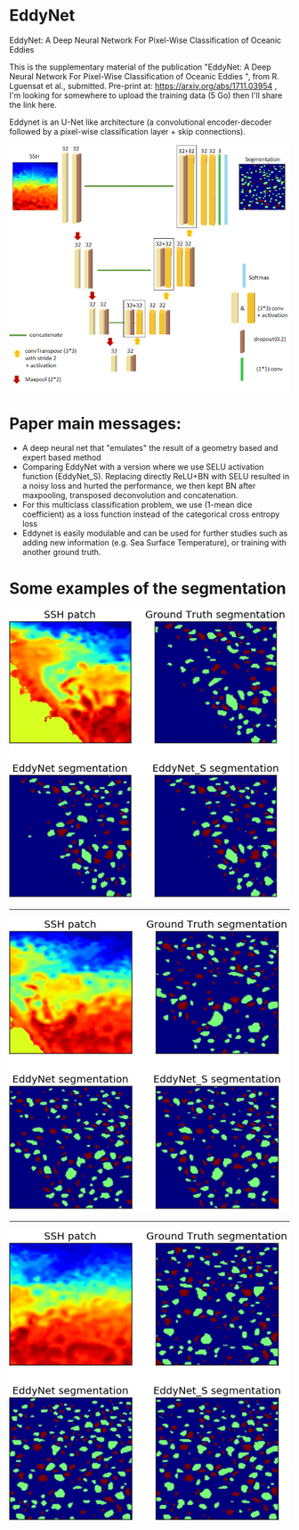 # EddyNet
EddyNet: A Deep Neural Network For Pixel-Wise Classification of Oceanic Eddies

This is the supplementary material of the publication "EddyNet: A Deep Neural Network For Pixel-Wise Classification of Oceanic Eddies
", from R. Lguensat et al., submitted. Pre-print at: https://arxiv.org/abs/1711.03954 , I'm looking for somewhere to upload the training data (5 Go) then I'll share the link here. 

Eddynet is an U-Net like architecture (a convolutional encoder-decoder followed by a pixel-wise classification layer + skip connections). <br />

![](unetschema.png)

# Paper main messages:
* A deep neural net that "emulates" the result of a geometry based and expert based method 
* Comparing EddyNet with a version where we use SELU activation function (EddyNet_S). Replacing directly ReLU+BN with SELU resulted in a noisy loss and hurted the performance, we then kept BN after maxpooling, transposed deconvolution and concatenation.
* For this multiclass classification problem, we use (1-mean dice coefficient) as a loss function instead of the categorical cross entropy loss
* Eddynet is easily modulable and can be used for further studies such as adding new information (e.g. Sea Surface Temperature), or training with another ground truth.

# Some examples of the segmentation
![](example_eddynet.png)
<hr>


![](example_eddynet2.png)
<hr>


![](example_eddynet3.png)

